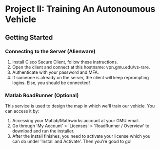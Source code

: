 # Project II: Training An Autonoumous Vehicle

## Getting Started

### Connecting to the Server (Alienware)

1. Install Cisco Secure Client, follow these instructions.
2. Open the client and connect at this hostname: vpn.gmu.edu/vs-rare.
3. Authenticate with your password and MFA.
4. If someone is already on the server, the client will keep reprompting logins. Else, you should be connected!

### Matlab RoadRunner (Optional)

This service is used to design the map in which we'll train our vehicle. You can access it by:
1. Accessing your Matlab/Mathworks account at your GMU email.
2. Go through 'My Account' > 'Licenses' > 'RoadRunner / Overview' to download and run the installer.
3. After the install finishes, you need to activate your license which you can do under 'Install and Activate'. Then you're good to go!